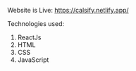 Website is Live: https://calsify.netlify.app/

Technologies used:
1) ReactJs
2) HTML 
3) CSS
4) JavaScript
